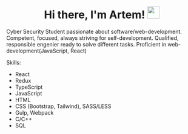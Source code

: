 <h1 align="center">Hi there, I'm Artem! 
<img src="https://github.com/blackcater/blackcater/raw/main/images/Hi.gif" height="32"/></h1>
<p>Cyber Security Student passionate about software/web-development. Competent, focused, always striving for self-development. Qualified, responsible engenier ready to solve different tasks. Proficient in web-development(JavaScript, React)</p>
<p>Skills:</p>
<ul>
  <li>React</li>
  <li>Redux</li>
  <li>TypeScript</li>
  <li>JavaScript</li>
  <li>HTML</li>
  <li>CSS (Bootstrap, Tailwind), SASS/LESS</li>
  <li>Gulp, Webpack</li>
  <li>С/С++</li>
  <li>SQL</li>
</ul>
